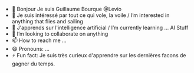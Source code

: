 - 👋 Bonjour Je suis Guillaume Bourque @Levio
- 👀 Je suis intéressé par tout ce qui vole, la voile / I’m interested in anything that flies and sailing 
- 🌱 J'apprends sur l'intelligence artificial / I’m currently learning ... AI Stuff
- 💞️ I’m looking to collaborate on anything
- 📫 How to reach me ...
- 😄 Pronouns: ...
- ⚡ Fun fact: Je suis très curieux d'apprendre sur les dernières facons de gagner du temps.

<!---
Guillaume-Bourque-Levio/Guillaume-Bourque-Levio is a ✨ special ✨ repository because its `README.md` (this file) appears on your GitHub profile.
You can click the Preview link to take a look at your changes.
--->

